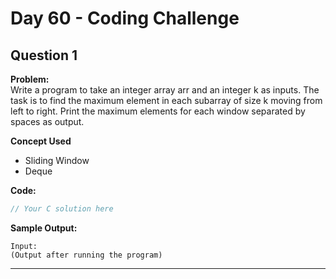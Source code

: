 # Day 60 - Coding Challenge

## Question 1  
**Problem:**  
Write a program to take an integer array arr and an integer k as inputs. The task is to find the maximum element in each subarray of size k moving from left to right. Print the maximum elements for each window separated by spaces as output.


**Concept Used**
- Sliding Window 
- Deque

**Code:**  
```c
// Your C solution here
```

**Sample Output:**  
```
Input:  
(Output after running the program)
```

---